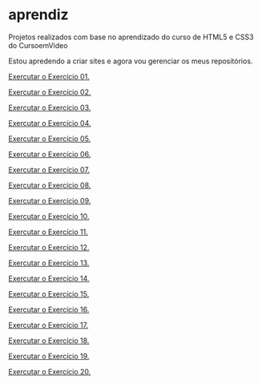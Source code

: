 # aprendiz
 Projetos realizados com base no aprendizado do curso de HTML5 e CSS3 do CursoemVideo

 
Estou apredendo a criar sites e agora vou gerenciar os meus repositórios.

<a href="https://paulapascoal.github.io/aprendiz/ex001/index.html">Exercutar o Exercício 01.</a>

<a href="https://paulapascoal.github.io/aprendiz/ex002/index.html">Exercutar o Exercício 02.</a>

<a href="https://paulapascoal.github.io/aprendiz/ex003/index.html">Exercutar o Exercício 03.</a>

<a href="https://paulapascoal.github.io/aprendiz/ex004/index.html">Exercutar o Exercício 04.</a>

<a href="https://paulapascoal.github.io/aprendiz/ex005/index.html">Exercutar o Exercício 05.</a>

<a href="https://paulapascoal.github.io/aprendiz/ex006/404.html">Exercutar o Exercício 06.</a>

<a href="https://paulapascoal.github.io/aprendiz/ex007/index.html">Exercutar o Exercício 07.</a>

<a href="https://paulapascoal.github.io/aprendiz/ex008/index.html">Exercutar o Exercício 08.</a>

<a href="https://paulapascoal.github.io/aprendiz/ex009/index.html">Exercutar o Exercício 09.</a>

<a href="https://paulapascoal.github.io/aprendiz/ex010/index.html">Exercutar o Exercício 10.</a>

<a href="https://paulapascoal.github.io/aprendiz/ex011/index.html">Exercutar o Exercício 11.</a>

<a href="https://paulapascoal.github.io/aprendiz/ex012/index.html">Exercutar o Exercício 12.</a>

<a href="https://paulapascoal.github.io/aprendiz/ex013/index.html">Exercutar o Exercício 13.</a>

<a href="https://paulapascoal.github.io/aprendiz/ex014/index.html">Exercutar o Exercício 14.</a>

<a href="https://paulapascoal.github.io/aprendiz/ex015/index.html">Exercutar o Exercício 15.</a>

<a href="https://paulapascoal.github.io/aprendiz/ex016/index.html">Exercutar o Exercício 16.</a>

<a href="https://paulapascoal.github.io/aprendiz/ex017/index.html">Exercutar o Exercício 17.</a>

<a href="https://paulapascoal.github.io/aprendiz/ex018/index.html">Exercutar o Exercício 18.</a>

<a href="https://paulapascoal.github.io/aprendiz/ex019/index.html">Exercutar o Exercício 19.</a>

<a href="https://paulapascoal.github.io/aprendiz/ex020/index.html">Exercutar o Exercício 20.</a>

